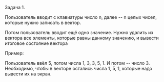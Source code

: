 Задача 1.

Пользователь вводит с клавиатуры число n, далее -- n целых чисел, которые нужно записать в вектор.

Потом пользователь вводит ещё одно значение. Нужно удалить из вектора все элементы, которые равны данному значению, и вывести итоговое состояние вектора

Пример:

Пользователь ввёл 5, потом числа 1, 3, 3, 5, 1. И потом -- число 3. Необходимо, чтобы в векторе остались числа 1, 5, 1, которые надо вывести их на экран.